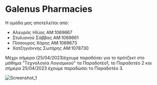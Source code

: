 # Galenus Pharmacies
Η ομάδα μας αποτελείται από:
- Αλευράς Ηλίας ΑΜ:1069667
- Στυλιανού Σάββας ΑΜ:1069661
- Πίσσουρος Χάρης ΑΜ:1069673
- Χατζηγιάννης Σωτήρης ΑΜ:1078730



Μέχρι σήμερα (25/04/2023)έχουμε παραδόσει για το πρότζεκτ στο μάθημα "Tεχνολογία Λογισμικού" τα Παραδοτέο1, το Παραδοτέο 2 και σήμερα 25/04/2023 
έχουμε παραδώσει το Παραδοτέο 3.

![Screenshot_1](https://user-images.githubusercontent.com/128754241/234222399-922c10c2-5f0e-476a-990e-7b28f1bd7629.jpg)
